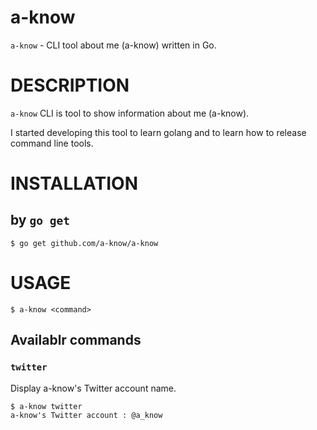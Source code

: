 # a-know
`a-know` - CLI tool about me (a-know) written in Go.

# DESCRIPTION
`a-know` CLI is tool to show information about me (a-know).

I started developing this tool to learn golang and to learn how to release command line tools.

# INSTALLATION
## by `go get`

```
$ go get github.com/a-know/a-know
```
# USAGE

`$ a-know <command>`

## Availablr commands
### `twitter`

Display a-know's Twitter account name.

```
$ a-know twitter
a-know's Twitter account : @a_know
```
